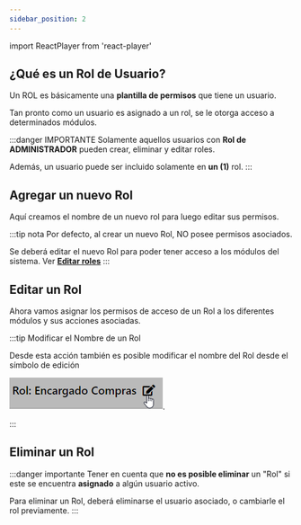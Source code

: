 ```yaml
---
sidebar_position: 2
---
```

import ReactPlayer from 'react-player'

## ¿Qué es un Rol de Usuario?
Un ROL es básicamente una **plantilla de permisos** que tiene un usuario.

Tan pronto como un usuario es asignado a un rol, se le otorga acceso a determinados módulos.

:::danger IMPORTANTE
Solamente aquellos usuarios con **Rol de ADMINISTRADOR** pueden crear, eliminar y editar roles.

Además, un usuario puede ser incluido solamente en **un (1)** rol.
:::

## Agregar un nuevo Rol

Aquí creamos el nombre de un nuevo rol para luego editar sus permisos.

:::tip nota
Por defecto, al crear un nuevo Rol, NO posee permisos asociados. 

Se deberá editar el nuevo Rol para poder tener acceso a  los módulos del sistema. Ver **[Editar roles](./Roles.md/#editar-un-rol)**
:::

<ReactPlayer controls url='https://youtu.be/NPk1zneuwBo'/>

## Editar un Rol

Ahora vamos asignar los permisos de acceso de un Rol a los diferentes módulos y sus acciones asociadas.

:::tip Modificar el Nombre de un Rol

Desde esta acción también es posible modificar el nombre del Rol desde el símbolo de edición

![Activos](../../static/img/nombreRol.png).

:::

<ReactPlayer controls url='https://youtu.be/3D0SQWPmfEI'/>

## Eliminar un Rol

:::danger importante
Tener en cuenta que **no es posible eliminar** un "Rol" si este se encuentra **asignado** a algún usuario activo.

Para eliminar un Rol, deberá eliminarse el usuario asociado, o cambiarle el rol previamente.
:::

<ReactPlayer controls url='https://youtu.be/cTJL6Wa6a6M'/>


